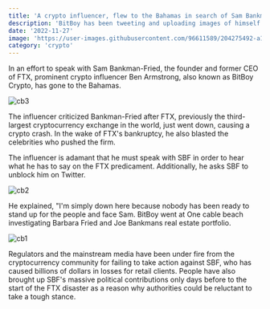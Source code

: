 ```yaml
---
title: 'A crypto influencer, flew to the Bahamas in search of Sam Bankman Fried'
description: 'BitBoy has been tweeting and uploading images of himself camped out in front of Bankman Frieds house in the Bahamas for the past few days'
date: '2022-11-27'
image: 'https://user-images.githubusercontent.com/96611589/204275492-a123dbe8-3278-4c50-994a-fd8847bf3b4a.jpg'
category: 'crypto'
---
```



In an effort to speak with Sam Bankman-Fried, the founder and former CEO of FTX, prominent crypto influencer Ben Armstrong, also known as BitBoy Crypto, has gone to the Bahamas.


![cb3](https://user-images.githubusercontent.com/96611589/204271183-e25a9d85-6f2a-42d3-89d5-e9b78230ca45.png)


The influencer criticized Bankman-Fried after FTX, previously the third-largest cryptocurrency exchange in the world, just went down, causing a crypto crash. In the wake of FTX's bankruptcy, he also blasted the celebrities who pushed the firm. 


The influencer is adamant that he must speak with SBF in order to hear what he has to say on the FTX predicament. Additionally, he asks SBF to unblock him on Twitter.


![cb2](https://user-images.githubusercontent.com/96611589/204271402-c5f164c3-38f5-426e-9754-83ac25631097.png)


He explained, "I'm simply down here because nobody has been ready to stand up for the people and face Sam. BitBoy went at One cable beach investigating Barbara Fried and Joe Bankmans real estate portfolio.


![cb1](https://user-images.githubusercontent.com/96611589/204272739-9f7d0649-cfb7-45b5-b3f0-19156c3d2804.png)


Regulators and the mainstream media have been under fire from the cryptocurrency community for failing to take action against SBF, who has caused billions of dollars in losses for retail clients. People have also brought up SBF's massive political contributions only days before to the start of the FTX disaster as a reason why authorities could be reluctant to take a tough stance.

